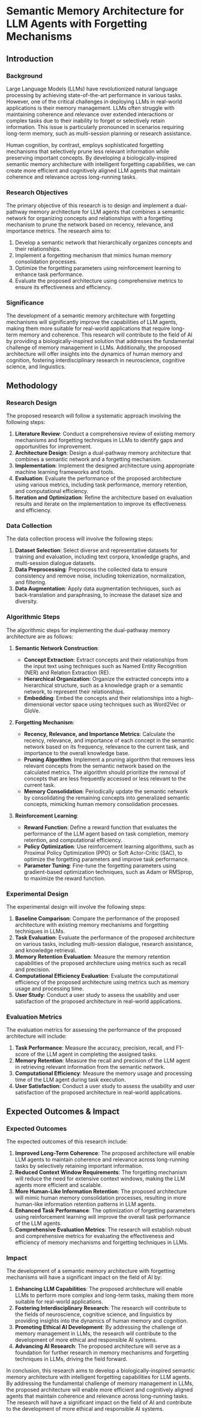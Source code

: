 # Semantic Memory Architecture for LLM Agents with Forgetting Mechanisms

## Introduction

### Background

Large Language Models (LLMs) have revolutionized natural language processing by achieving state-of-the-art performance in various tasks. However, one of the critical challenges in deploying LLMs in real-world applications is their memory management. LLMs often struggle with maintaining coherence and relevance over extended interactions or complex tasks due to their inability to forget or selectively retain information. This issue is particularly pronounced in scenarios requiring long-term memory, such as multi-session planning or research assistance.

Human cognition, by contrast, employs sophisticated forgetting mechanisms that selectively prune less relevant information while preserving important concepts. By developing a biologically-inspired semantic memory architecture with intelligent forgetting capabilities, we can create more efficient and cognitively aligned LLM agents that maintain coherence and relevance across long-running tasks.

### Research Objectives

The primary objective of this research is to design and implement a dual-pathway memory architecture for LLM agents that combines a semantic network for organizing concepts and relationships with a forgetting mechanism to prune the network based on recency, relevance, and importance metrics. The research aims to:

1. Develop a semantic network that hierarchically organizes concepts and their relationships.
2. Implement a forgetting mechanism that mimics human memory consolidation processes.
3. Optimize the forgetting parameters using reinforcement learning to enhance task performance.
4. Evaluate the proposed architecture using comprehensive metrics to ensure its effectiveness and efficiency.

### Significance

The development of a semantic memory architecture with forgetting mechanisms will significantly improve the capabilities of LLM agents, making them more suitable for real-world applications that require long-term memory and coherence. This research will contribute to the field of AI by providing a biologically-inspired solution that addresses the fundamental challenge of memory management in LLMs. Additionally, the proposed architecture will offer insights into the dynamics of human memory and cognition, fostering interdisciplinary research in neuroscience, cognitive science, and linguistics.

## Methodology

### Research Design

The proposed research will follow a systematic approach involving the following steps:

1. **Literature Review**: Conduct a comprehensive review of existing memory mechanisms and forgetting techniques in LLMs to identify gaps and opportunities for improvement.
2. **Architecture Design**: Design a dual-pathway memory architecture that combines a semantic network and a forgetting mechanism.
3. **Implementation**: Implement the designed architecture using appropriate machine learning frameworks and tools.
4. **Evaluation**: Evaluate the performance of the proposed architecture using various metrics, including task performance, memory retention, and computational efficiency.
5. **Iteration and Optimization**: Refine the architecture based on evaluation results and iterate on the implementation to improve its effectiveness and efficiency.

### Data Collection

The data collection process will involve the following steps:

1. **Dataset Selection**: Select diverse and representative datasets for training and evaluation, including text corpora, knowledge graphs, and multi-session dialogue datasets.
2. **Data Preprocessing**: Preprocess the collected data to ensure consistency and remove noise, including tokenization, normalization, and filtering.
3. **Data Augmentation**: Apply data augmentation techniques, such as back-translation and paraphrasing, to increase the dataset size and diversity.

### Algorithmic Steps

The algorithmic steps for implementing the dual-pathway memory architecture are as follows:

1. **Semantic Network Construction**:
   - **Concept Extraction**: Extract concepts and their relationships from the input text using techniques such as Named Entity Recognition (NER) and Relation Extraction (RE).
   - **Hierarchical Organization**: Organize the extracted concepts into a hierarchical structure, such as a knowledge graph or a semantic network, to represent their relationships.
   - **Embedding**: Embed the concepts and their relationships into a high-dimensional vector space using techniques such as Word2Vec or GloVe.

2. **Forgetting Mechanism**:
   - **Recency, Relevance, and Importance Metrics**: Calculate the recency, relevance, and importance of each concept in the semantic network based on its frequency, relevance to the current task, and importance to the overall knowledge base.
   - **Pruning Algorithm**: Implement a pruning algorithm that removes less relevant concepts from the semantic network based on the calculated metrics. The algorithm should prioritize the removal of concepts that are less frequently accessed or less relevant to the current task.
   - **Memory Consolidation**: Periodically update the semantic network by consolidating the remaining concepts into generalized semantic concepts, mimicking human memory consolidation processes.

3. **Reinforcement Learning**:
   - **Reward Function**: Define a reward function that evaluates the performance of the LLM agent based on task completion, memory retention, and computational efficiency.
   - **Policy Optimization**: Use reinforcement learning algorithms, such as Proximal Policy Optimization (PPO) or Soft Actor-Critic (SAC), to optimize the forgetting parameters and improve task performance.
   - **Parameter Tuning**: Fine-tune the forgetting parameters using gradient-based optimization techniques, such as Adam or RMSprop, to maximize the reward function.

### Experimental Design

The experimental design will involve the following steps:

1. **Baseline Comparison**: Compare the performance of the proposed architecture with existing memory mechanisms and forgetting techniques in LLMs.
2. **Task Evaluation**: Evaluate the performance of the proposed architecture on various tasks, including multi-session dialogue, research assistance, and knowledge retrieval.
3. **Memory Retention Evaluation**: Measure the memory retention capabilities of the proposed architecture using metrics such as recall and precision.
4. **Computational Efficiency Evaluation**: Evaluate the computational efficiency of the proposed architecture using metrics such as memory usage and processing time.
5. **User Study**: Conduct a user study to assess the usability and user satisfaction of the proposed architecture in real-world applications.

### Evaluation Metrics

The evaluation metrics for assessing the performance of the proposed architecture will include:

1. **Task Performance**: Measure the accuracy, precision, recall, and F1-score of the LLM agent in completing the assigned tasks.
2. **Memory Retention**: Measure the recall and precision of the LLM agent in retrieving relevant information from the semantic network.
3. **Computational Efficiency**: Measure the memory usage and processing time of the LLM agent during task execution.
4. **User Satisfaction**: Conduct a user study to assess the usability and user satisfaction of the proposed architecture in real-world applications.

## Expected Outcomes & Impact

### Expected Outcomes

The expected outcomes of this research include:

1. **Improved Long-Term Coherence**: The proposed architecture will enable LLM agents to maintain coherence and relevance across long-running tasks by selectively retaining important information.
2. **Reduced Context Window Requirements**: The forgetting mechanism will reduce the need for extensive context windows, making the LLM agents more efficient and scalable.
3. **More Human-Like Information Retention**: The proposed architecture will mimic human memory consolidation processes, resulting in more human-like information retention patterns in LLM agents.
4. **Enhanced Task Performance**: The optimization of forgetting parameters using reinforcement learning will improve the overall task performance of the LLM agents.
5. **Comprehensive Evaluation Metrics**: The research will establish robust and comprehensive metrics for evaluating the effectiveness and efficiency of memory mechanisms and forgetting techniques in LLMs.

### Impact

The development of a semantic memory architecture with forgetting mechanisms will have a significant impact on the field of AI by:

1. **Enhancing LLM Capabilities**: The proposed architecture will enable LLMs to perform more complex and long-term tasks, making them more suitable for real-world applications.
2. **Fostering Interdisciplinary Research**: The research will contribute to the fields of neuroscience, cognitive science, and linguistics by providing insights into the dynamics of human memory and cognition.
3. **Promoting Ethical AI Development**: By addressing the challenge of memory management in LLMs, the research will contribute to the development of more ethical and responsible AI systems.
4. **Advancing AI Research**: The proposed architecture will serve as a foundation for further research in memory mechanisms and forgetting techniques in LLMs, driving the field forward.

In conclusion, this research aims to develop a biologically-inspired semantic memory architecture with intelligent forgetting capabilities for LLM agents. By addressing the fundamental challenge of memory management in LLMs, the proposed architecture will enable more efficient and cognitively aligned agents that maintain coherence and relevance across long-running tasks. The research will have a significant impact on the field of AI and contribute to the development of more ethical and responsible AI systems.